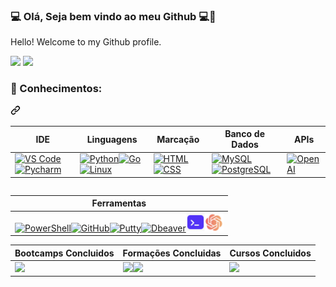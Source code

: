 ### :computer: Olá, Seja bem vindo ao meu Github :computer:👋
 Hello! Welcome to my Github profile.

<p dir="auto"><a href="https://www.linkedin.com/in/nayumteixeira/" rel="nofollow"><img src="https://camo.githubusercontent.com/591c02e8ff595d43e0b35b1b29aed639a7154b959cd8f8c854b9e176d885b094/68747470733a2f2f696d672e736869656c64732e696f2f62616467652f4c696e6b6564496e2d3030373742353f7374796c653d666f722d7468652d6261646765266c6f676f3d6c696e6b6564696e266c6f676f436f6c6f723d7768697465" data-canonical-src="https://img.shields.io/badge/LinkedIn-0077B5?style=for-the-badge&amp;logo=linkedin&amp;logoColor=white" style="max-width: 100%;"></a> 
<a href="https://web.dio.me/users/nayum" rel="nofollow"><img src="https://camo.githubusercontent.com/f0425c42ee808e3915a521906e31ae6bf658edcc61ee90e71843cc06d144eae2/68747470733a2f2f6865726d65732e6469676974616c696e6e6f766174696f6e2e6f6e652f6173736574732f64696f6d652f6c6f676f2d66756c6c2e737667" width="70" data-canonical-src="https://hermes.digitalinnovation.one/assets/diome/logo-full.svg" style="max-width: 100%;"></a>

<div class="markdown-heading" dir="auto"><h3 class="heading-element" dir="auto">🧠 Conhecimentos:</h3><a id="user-content--conhecimentos" class="anchor" aria-label="Permalink: 🧠 Conhecimentos:" href="#-conhecimentos"><svg class="octicon octicon-link" viewBox="0 0 16 16" version="1.1" width="16" height="16" aria-hidden="true"><path d="m7.775 3.275 1.25-1.25a3.5 3.5 0 1 1 4.95 4.95l-2.5 2.5a3.5 3.5 0 0 1-4.95 0 .751.751 0 0 1 .018-1.042.751.751 0 0 1 1.042-.018 1.998 1.998 0 0 0 2.83 0l2.5-2.5a2.002 2.002 0 0 0-2.83-2.83l-1.25 1.25a.751.751 0 0 1-1.042-.018.751.751 0 0 1-.018-1.042Zm-4.69 9.64a1.998 1.998 0 0 0 2.83 0l1.25-1.25a.751.751 0 0 1 1.042.018.751.751 0 0 1 .018 1.042l-1.25 1.25a3.5 3.5 0 1 1-4.95-4.95l2.5-2.5a3.5 3.5 0 0 1 4.95 0 .751.751 0 0 1-.018 1.042.751.751 0 0 1-1.042.018 1.998 1.998 0 0 0-2.83 0l-2.5 2.5a1.998 1.998 0 0 0 0 2.83Z"></path></svg></a></div>

<table>
<thead>
<tr>
<th>IDE</th>
<th>Linguagens</th>
<th>Marcação</th>
<th>Banco de Dados</th>
<th>APIs</th>
</tr>
</thead>
<tbody>
<tr>
<td><a href="https://code.visualstudio.com" rel="nofollow"><img src="https://cdn.jsdelivr.net/gh/devicons/devicon@latest/icons/vscode/vscode-original.svg" width="30" title="VS Code" style="max-width: 100%;"></a><a href="https://www.jetbrains.com/pt-br/pycharm/" rel="nofollow"><img src="https://cdn.jsdelivr.net/gh/devicons/devicon@latest/icons/pycharm/pycharm-original.svg" width="30" title="Pycharm" style="max-width: 100%;"></a></td>
<td><a href="https://www.python.org" rel="nofollow"><img src="https://cdn.jsdelivr.net/gh/devicons/devicon@latest/icons/python/python-original.svg" width="30" title="Python" style="max-width: 100%;"></a><a href="https://go.dev/" rel="nofollow"><img src="https://cdn.jsdelivr.net/gh/devicons/devicon@latest/icons/go/go-original-wordmark.svg" width="30" title="Go" style="max-width: 100%;"></a><a href="https://www.linux.org/" rel="nofollow"><img src="https://cdn.jsdelivr.net/gh/devicons/devicon@latest/icons/linux/linux-original.svg" width="30" title="Linux" style="max-width: 100%;"></a></td>
<td><a href="https://html.com" rel="nofollow"><img src="https://cdn.jsdelivr.net/gh/devicons/devicon@latest/icons/html5/html5-original.svg" width="30" title="HTML" style="max-width: 100%;"></a><a href="https://www.css3.com" rel="nofollow"><img src="https://cdn.jsdelivr.net/gh/devicons/devicon@latest/icons/css3/css3-original.svg" width="30" title="CSS" style="max-width: 100%;"></a></td>
<td><a href="https://www.mysql.com/" rel="nofollow"><img src="https://cdn.jsdelivr.net/gh/devicons/devicon@latest/icons/mysql/mysql-original.svg" width="30" title="MySQL" style="max-width: 100%;"></a><a href="https://www.postgresql.org/" rel="nofollow"><img src="https://cdn.jsdelivr.net/gh/devicons/devicon@latest/icons/postgresql/postgresql-original.svg" width="30" title="PostgreSQL" style="max-width: 100%;"></a></td>
<td><a href="https://openai.com/blog/openai-api" rel="nofollow"><img src="https://camo.githubusercontent.com/ad3994decf6481fe5e2ad9bbeabfc6b7dd0f2bb39ba4d8e145893bb4a4bebb67/68747470733a2f2f6c6f676f77696b2e636f6d2f636f6e74656e742f75706c6f6164732f696d616765732f6f70656e6169353030322e6a7067" width="30" title="OpenAI" data-canonical-src="https://logowik.com/content/uploads/images/openai5002.jpg" style="max-width: 100%;"></a></td>
</tr>
</tbody>
</table>
<table>

<table>
<thead>
<tr>
<th>Ferramentas</th>
</tr>
</thead>
<tbody>
<tr>
<td><a href="https://learn.microsoft.com/pt-br/powershell/scripting/install/installing-powershell-on-windows?view=powershell-7.4" rel="nofollow"><img src="https://cdn.jsdelivr.net/gh/devicons/devicon@latest/icons/powershell/powershell-original.svg" width="30" title="PowerShell" style="max-width: 100%;"></a><a href="https://github.com/Nayumt99/"><img src="https://cdn.jsdelivr.net/gh/devicons/devicon@latest/icons/github/github-original.svg" width="30" title="GitHub" style="max-width: 100%;"></a><a href="https://www.putty.org/" rel="nofollow"><img src="https://cdn.jsdelivr.net/gh/devicons/devicon@latest/icons/putty/putty-original.svg" width="30" title="Putty" style="max-width: 100%;"></a><a href="https://dbeaver.io/download/" rel="nofollow"><img src="https://cdn.jsdelivr.net/gh/devicons/devicon@latest/icons/dbeaver/dbeaver-original.svg" width="30" title="Dbeaver" style="max-width: 100%;"></a><a href="https://learn.microsoft.com/pt-br/windows-server/administration/windows-commands/cmd" rel="nofollow"><img src="https://raw.githubusercontent.com/ArielRiello/ArielRiello/main/img/cmd.png" width="30" title="CMD" style="max-width: 100%;"></a><a href="https://openai.com/chatgpt" rel="nofollow"><img src="https://raw.githubusercontent.com/ArielRiello/ArielRiello/main/img/chatgpt.png" width="30" title="ChatGPT" style="max-width: 100%;"></a></td>
</tr>
</tbody>
</table>

<table>
<thead>
<tr>
<th>Bootcamps Concluidos</th>
<th>Formações Concluidas</th>
<th>Cursos Concluidos</th>
</tr>
</thead>
<tbody>
<tr>
<td><a href="https://www.dio.me/certificate/ED5E5FE8/share" rel="nofollow"><img src="https://hermes.dio.me/tracks/b092559f-ec20-4401-83e5-d98b6278b7b1.png" width="40" style="max-width: 100%;"></a></td>
<td><a href="https://www.dio.me/certificate/5E79ABF1/share" rel="nofollow"><img src="https://hermes.dio.me/tracks/f7103da6-32cf-46a4-be1c-c97067534355.png" width="50" style="max-width: 100%;"></a><a href="https://www.dio.me/certificate/BAOTDLW0/share" rel="nofollow"><img src="https://hermes.dio.me/tracks/90d15bc9-7eb9-4f23-a8f3-270e21549699.png" width="45" style="max-width: 100%;"></a></td>
<td><a href="https://skillsforall.com/en/career-path/cybersecurity?courseLang=fr-BR" rel="nofollow"><img src="https://images.credly.com/size/340x340/images/441578ec-c0f3-46cc-95fc-86b27e90cf4f/image.png" width="45" style="max-width: 100%;"></a></td>
</tr>
</tbody>
</table>
